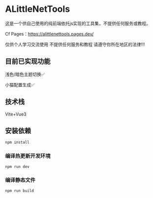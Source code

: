 # ALittleNetTools

这是一个供自己使用的纯前端依托js实现的工具集，不提供任何服务或教程。

Cf Pages：https://alittlenettools.pages.dev/

仅供个人学习交流使用 不提供任何服务和教程 请遵守你所在地区的法律!!!

## 目前已实现功能

浅色/暗色主题切换✅

小猫配置生成✅

## 技术栈

Vite+Vue3

## 安装依赖

```sh
npm install
```

### 编译热更新开发环境

```sh
npm run dev
```

### 编译静态文件

```sh
npm run build
```
